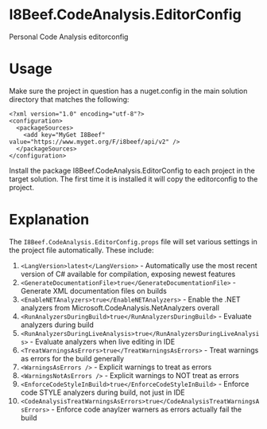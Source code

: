 # I8Beef.CodeAnalysis.EditorConfig
Personal Code Analysis editorconfig

# Usage
Make sure the project in question has a nuget.config in the main solution directory that matches the following:

```
<?xml version="1.0" encoding="utf-8"?>
<configuration>
  <packageSources>
    <add key="MyGet I8Beef" value="https://www.myget.org/F/i8beef/api/v2" />
  </packageSources> 
</configuration>
```

Install the package I8Beef.CodeAnalysis.EditorConfig to each project in the target solution. The first time it is installed it will copy the editorconfig to the project.

# Explanation
The `I8Beef.CodeAnalysis.EditorConfig.props` file will set various settings in the project file automatically. These include:

1. `<LangVersion>latest</LangVersion>` - Automatically use the most recent version of C# available for compilation, exposing newest features
2. `<GenerateDocumentationFile>true</GenerateDocumentationFile>` - Generate XML documentation files on builds
3. `<EnableNETAnalyzers>true</EnableNETAnalyzers>` - Enable the .NET analyzers from Microsoft.CodeAnalysis.NetAnalyzers overall
4. `<RunAnalyzersDuringBuild>true</RunAnalyzersDuringBuild>` - Evaluate analyzers during build
5. `<RunAnalyzersDuringLiveAnalysis>true</RunAnalyzersDuringLiveAnalysis>` - Evaluate analyzers when live editing in IDE
6. `<TreatWarningsAsErrors>true</TreatWarningsAsErrors>` - Treat warnings as errors for the build generally
7. `<WarningsAsErrors />` - Explicit warnings to treat as errors
8. `<WarningsNotAsErrors />` - Explicit warnings to NOT treat as errors
9. `<EnforceCodeStyleInBuild>true</EnforceCodeStyleInBuild>` - Enforce code STYLE analyzers during build, not just in IDE
10. `<CodeAnalysisTreatWarningsAsErrors>true</CodeAnalysisTreatWarningsAsErrors>` - Enforce code anaylzer warners as errors actually fail the build

